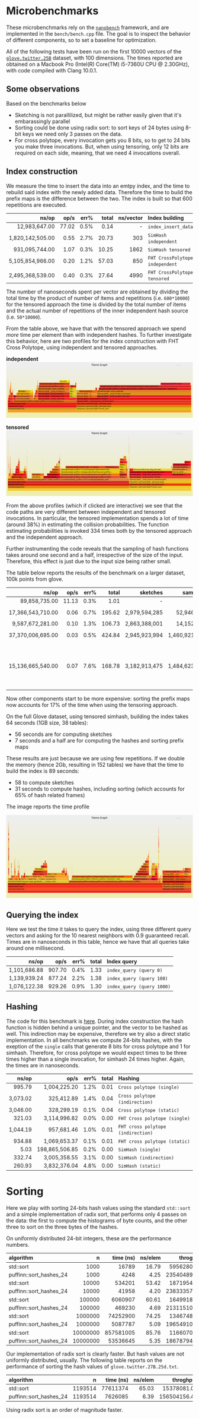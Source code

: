 # Microbenchmarks

These microbenchmarks rely on the [`nanobench`](https://nanobench.ankerl.com/) framework, and are implemented in the `bench/bench.cpp` file.
The goal is to inspect the behavior of different components, so to set a baseline for optimization.

All of the following tests have been run on the first 10000 vectors of the [`glove.twitter.25B`](https://nlp.stanford.edu/data/glove.twitter.27B.zip) dataset, with 100 dimensions.
The times reported are obtained on a Macbook Pro (Intel(R) Core(TM) i5-7360U CPU @ 2.30GHz), with code compiled with Clang 10.0.1.

## Some observations
Based on the benchmarks below

- Sketching is not parallilized, but might be rather easily given that it's embarassingly parallel
- Sorting could be done using radix sort: to sort keys of 24 bytes using 8-bit keys we need only 3 passes on the data.
- For cross polytope, every invocation gets you 8 bits, so to get to 24 bits you make three invocations.
But, when using tensoring, only 12 bits are required on each side, meaning, that we need 4 invocations overall.

## Index construction

We measure the time to insert the data into an emtpy index, and the time to rebuild said index with the newly added data.
Therefore the time to build the prefix maps is the difference between the two.
The index is built so that 600 repetitions are executed.

|               ns/op |                op/s |    err% |     total | ns/vector | Index building
|--------------------:|--------------------:|--------:|----------:|----------:|:---------------
|       12,983,647.00 |               77.02 |    0.5% |      0.14 |         - | `index_insert_data`
|    1,820,142,505.00 |                0.55 |    2.7% |     20.73 |       303 | `SimHash independent`
|      931,095,744.00 |                1.07 |    0.3% |     10.25 |      1862 | `SimHash tensored`
|    5,105,854,966.00 |                0.20 |    1.2% |     57.03 |       850 | `FHT CrossPolytope independent`
|    2,495,368,539.00 |                0.40 |    0.3% |     27.64 |      4990 | `FHT CrossPolytope tensored`

The number of nanoseconds spent per vector are obtained by dividing the total time by the product of number of items and repetitions (i.e. `600*10000`)
for the tensored approach the time is divided by the total number of items and the actual number of repetitions of the inner independent hash source (i.e. `50*10000`).

From the table above, we have that with the tensored approach we spend _more_ time per element than with independent hashes.
To further investigate this behavior,
here are two profiles for the index construction with FHT Cross Polytope, using independent and tensored approaches.

**independent**
[![independent hash functions construction](flame-independent-fht-cp.svg)](https://raw.githubusercontent.com/Cecca/puffinn/master/bench/flame-independent-fht-cp.svg)

**tensored**
[![tensored hash functions construction](flame-tensored-fht-cp.svg)](https://raw.githubusercontent.com/Cecca/puffinn/master/bench/flame-tensored-fht-cp.svg)

From the above profiles (which if clicked are interactive) we see that the code paths are very different between independent and tensored invocations.
In particular, the tensored implementation spends a lot of time (around 38%) in estimating the collision probabilities.
The function estimating probabilities is invoked 334 times both by the tensored approach and the independent approach.

Further instrumenting the code reveals that the sampling of hash functions takes around one second and a half, irrespective of the size of the input.
Therefore, this effect is just due to the input size being rather small.

The table below reports the results of the benchmark on a larger dataset, 100k points from glove.

|               ns/op |                op/s |    err% |     total | sketches | sampling | hashing | Index building
|--------------------:|--------------------:|--------:|----------:|---------:|---------:|--------:|:---------------
|       89,858,735.00 |               11.13 |    0.3% |      1.01 |  -       |      -   |  -      | `index_insert_data`
|   17,366,543,710.00 |                0.06 |    0.7% |    195.62 |    2,979,594,285 |     52,946,855     |   14,054,349,816      | `SimHash independent`
|    9,587,672,281.00 |                0.10 |    1.3% |    106.73 |     2,863,388,001 |    14,152,603      |     6,404,964,113    | `SimHash tensored`
|   37,370,006,695.00 |                0.03 |    0.5% |    424.84 |     2,945,923,994 |     1,460,921,248     |     32,824,801,263    | `FHT CrossPolytope independent`
|   15,136,665,540.00 |                0.07 |    7.6% |    168.78 |      3,182,913,475 |      1,484,623,280              |      8,475,368,707             | :wavy_dash: `FHT CrossPolytope tensored` (Unstable with ~1.0 iters. Increase `minEpochIterations` to e.g. 10)


Now other components start to be more expensive: sorting the prefix maps now accounts for 17% of the time when using the tensoring approach.

On the full Glove dataset, using tensored simhash, building the index takes 64 seconds (1GB size, 38 tables):
- 56 seconds are for computing sketches
- 7 seconds and a half are for computing the hashes and sorting prefix maps

These results are just because we are using few repetitions. 
If we double the memory (hence 2Gb, resulting in 152 tables) we have that the time to build the index is 89 seconds:
- 58 to compute sketches
- 31 seconds to compute hashes, including sorting (which accounts for 65% of hash related frames)

The image reports the time profile

[![independent hash functions construction](flame-tensor-simhash-full-glove.svg)](https://raw.githubusercontent.com/Cecca/puffinn/master/bench/flame-tensor-simhash-full-glove.svg)

## Querying the index

Here we test the time it takes to query the index, using three different query vectors and asking for the 10 nearest neighbors with 0.9 guaranteed recall.
Times are in nanoseconds in this table, hence we have that all queries take around one millisecond.

|               ns/op |                op/s |    err% |     total | Index query
|--------------------:|--------------------:|--------:|----------:|:------------
|        1,101,686.88 |              907.70 |    0.4% |      1.33 | `index_query (query 0)`
|        1,139,939.24 |              877.24 |    2.2% |      1.38 | `index_query (query 100)`
|        1,076,122.38 |              929.26 |    0.9% |      1.30 | `index_query (query 1000)`

## Hashing

The code for this benchmark is [here](https://github.com/Cecca/puffinn/blob/3142c5d2c0e101bcfce119cd33d98e7250ab3aa1/bench/bench.cpp#L121-L145).
During index construction the hash function is hidden behind a unique pointer, and the vector to be hashed as well.
This indirection may be expensive, therefore we try also a direct static implementation. 
In all benchmarks we compute 24-bits hashes, with the exeption of the `single` calls that generate 8 bits for cross polytope and 1 for simhash.
Therefore, for cross polytope we would expect times to be three times higher than a single invocation, for simhash 24 times higher.
Again, the times are in nanoseconds.

|               ns/op |                op/s |    err% |     total | Hashing
|--------------------:|--------------------:|--------:|----------:|:--------
|              995.79 |        1,004,225.20 |    1.2% |      0.01 | `Cross polytope (single)`
|            3,073.02 |          325,412.89 |    1.4% |      0.04 | `Cross polytope (indirection)`
|            3,046.00 |          328,299.19 |    0.1% |      0.04 | `Cross polytope (static)`
|              321.03 |        3,114,996.82 |    0.0% |      0.00 | `FHT Cross polytope (single)`
|            1,044.19 |          957,681.46 |    1.0% |      0.01 | `FHT cross polytope (indirection)`
|              934.88 |        1,069,653.37 |    0.1% |      0.01 | `FHT cross polytope (static)`
|                5.03 |      198,865,506.85 |    0.2% |      0.00 | `SimHash (single)`
|              332.74 |        3,005,358.55 |    3.1% |      0.00 | `SimHash (indirection)`
|              260.93 |        3,832,376.04 |    4.8% |      0.00 | `SimHash (static)`


# Sorting

Here we play with sorting 24-bits hash values using the standard `std::sort` and a simple implementation
of radix sort, that performs only 4 passes on the data: the first to compute the histograms of byte counts, and the other three to sort on the three bytes of the hashes.

On uniformly distributed 24-bit integers, these are the performance numbers.

| algorithm               |          n |    time (ns) |    ns/elem |    throghput |
| :---------------------- | ---------: | -----------: | ---------: | -----------: |
| std::sort               |       1000 |        16789 |      16.79 |  59562808.98 |
| puffinn::sort_hashes_24 |       1000 |         4248 |       4.25 | 235404896.42 |
| std::sort               |      10000 |       534201 |      53.42 |  18719545.64 |
| puffinn::sort_hashes_24 |      10000 |        41958 |       4.20 | 238333571.67 |
| std::sort               |     100000 |      6060907 |      60.61 |  16499180.73 |
| puffinn::sort_hashes_24 |     100000 |       469230 |       4.69 | 213115103.47 |
| std::sort               |    1000000 |     74252900 |      74.25 |  13467487.47 |
| puffinn::sort_hashes_24 |    1000000 |      5087787 |       5.09 | 196549108.68 |
| std::sort               |   10000000 |    857581005 |      85.76 |  11660706.03 |
| puffinn::sort_hashes_24 |   10000000 |     53536645 |       5.35 | 186787946.84 |

Our implementation of radix sort is clearly faster. But hash values are not uniformly distributed, usually.
The following table reports on the performance of sorting the hash values of `glove.twitter.27B.25d.txt`.

| algorithm               |          n |    time (ns) |    ns/elem |    throghput |
| :---------------------- | ---------: | -----------: | ---------: | -----------: |
| std::sort               |    1193514 |     77611374 |      65.03 |  15378081.05 |
| puffinn::sort_hashes_24 |    1193514 |      7626085 |       6.39 | 156504156.46 |

Using radix sort is an order of magnitude faster.
